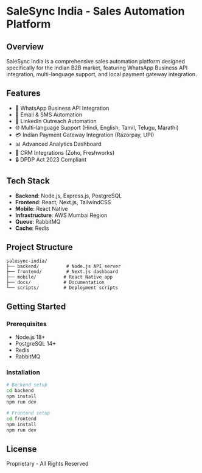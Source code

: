 # SaleSync India - Sales Automation Platform

## Overview
SaleSync India is a comprehensive sales automation platform designed specifically for the Indian B2B market, featuring WhatsApp Business API integration, multi-language support, and local payment gateway integration.

## Features
- 🚀 WhatsApp Business API Integration
- 📧 Email & SMS Automation
- 🔗 LinkedIn Outreach Automation
- 🌐 Multi-language Support (Hindi, English, Tamil, Telugu, Marathi)
- 💳 Indian Payment Gateway Integration (Razorpay, UPI)
- 📊 Advanced Analytics Dashboard
- 🤝 CRM Integrations (Zoho, Freshworks)
- 🔒 DPDP Act 2023 Compliant

## Tech Stack
- **Backend**: Node.js, Express.js, PostgreSQL
- **Frontend**: React, Next.js, TailwindCSS
- **Mobile**: React Native
- **Infrastructure**: AWS Mumbai Region
- **Queue**: RabbitMQ
- **Cache**: Redis

## Project Structure
```
salesync-india/
├── backend/          # Node.js API server
├── frontend/         # Next.js dashboard
├── mobile/          # React Native app
├── docs/            # Documentation
└── scripts/         # Deployment scripts
```

## Getting Started

### Prerequisites
- Node.js 18+
- PostgreSQL 14+
- Redis
- RabbitMQ

### Installation
```bash
# Backend setup
cd backend
npm install
npm run dev

# Frontend setup
cd frontend
npm install
npm run dev
```

## License
Proprietary - All Rights Reserved